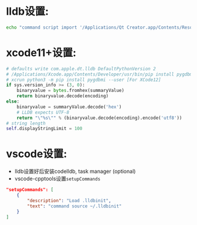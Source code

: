 # lldb设置:
```sh
echo "command script import '/Applications/Qt Creator.app/Contents/Resources/debugger/lldbbridge.py'" > ~/.lldbinit
```

# xcode11+设置:
```py
# defaults write com.apple.dt.lldb DefaultPythonVersion 2
# /Applications/Xcode.app/Contents/Developer/usr/bin/pip install pygdbmi
# xcrun python3 -m pip install pygdbmi --user [For XCode12]
if sys.version_info >= (3, 0):
    binaryvalue = bytes.fromhex(summaryValue)
    return binaryvalue.decode(encoding)
else:
    binaryvalue = summaryValue.decode('hex')
    # LLDB expects UTF-8
    return "\"%s\"" % (binaryvalue.decode(encoding).encode('utf8'))
# string length
self.displayStringLimit = 100
```

# vscode设置:
- lldb设置好后安装codelldb, task manager (optional)
- vscode-cpptools设置`setupCommands`
```json
"setupCommands": [
    {
        "description": "Load .lldbinit",
        "text": "command source ~/.lldbinit"
    }
]
```
